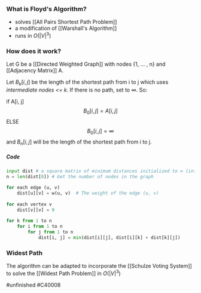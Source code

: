 ### What is Floyd's Algorithm?
- solves [[All Pairs Shortest Path Problem]]
- a modification of [[Warshall's Algorithm]]
- runs in $O(\left|V\right|^3)$

### How does it work?
Let G be a 	[[Directed Weighted Graph]] with nodes {1, ... , n} and [[Adjacency Matrix]] A.

Let $B_k[i, j]$ be the length of the shortest path from i to j which uses *intermediate nodes <= k*. 
If there is no path, set to $\infty$. So:

if A[i, j]
$$B_0[i, j] = A[i, j]$$
ELSE
$$B_0[i, j] = \infty$$
and $B_n[i, j]$ will be the length of the shortest path from i to j.
##### Code
```python
input dist # a square matrix of minimum distances initialized to ∞ (infinity)
n = len(dist[0]) # Get the number of nodes in the graph

for each edge (u, v)
    dist[u][v] = w(u, v)  # The weight of the edge (u, v)
	
for each vertex v
    dist[v][v] = 0
	
for k from 1 to n
    for i from 1 to n
        for j from 1 to n
			dist[i, j] = min(dist[i][j], dist[i][k] + dist[k][j])
```

### Widest Path
The algorithm can be adapted to incorporate the [[Schulze Voting System]] to solve the [[Widest Path Problem]] in $O(\left|V\right|^3)$

#unfinished #C40008 
